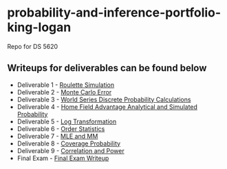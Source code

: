 # probability-and-inference-portfolio-king-logan
Repo for DS 5620 

## Writeups for deliverables can be found below
* Deliverable 1 - [Roulette Simulation](https://github.com/kingla6/probability-and-inference-portfolio-king-logan/blob/master/01-roulette-simulation/writeup.md)
* Deliverable 2 - [Monte Carlo Error](https://github.com/kingla6/probability-and-inference-portfolio-king-logan/blob/master/02-monte-carlo-error/writeup.md)
* Deliverable 3 - [World Series Discrete Probability Calculations](https://github.com/kingla6/probability-and-inference-portfolio-king-logan/blob/master/03-discrete-probability-calculations/writeup.md)
* Deliverable 4 - [Home Field Advantage Analytical and Simulated Probability](https://github.com/kingla6/probability-and-inference-portfolio-king-logan/blob/master/04-home-field-advantage/writeup.md)
* Deliverable 5 - [Log Transformation](https://github.com/kingla6/probability-and-inference-portfolio-king-logan/blob/master/05-log-transformation/writeup.md)
* Deliverable 6 - [Order Statistics](https://github.com/kingla6/probability-and-inference-portfolio-king-logan/blob/master/06-order-statistics/writeup.md)
* Deliverable 7 - [MLE and MM](https://github.com/kingla6/probability-and-inference-portfolio-king-logan/blob/master/07-mle-and-mm/writeup.html)
* Deliverable 8 - [Coverage Probability](https://github.com/kingla6/probability-and-inference-portfolio-king-logan/blob/master/08-coverage-probability/writeup.html)
* Deliverable 9 - [Correlation and Power](https://github.com/kingla6/probability-and-inference-portfolio-king-logan/blob/master/09-correlation-power/writeup.html)
* Final Exam - [Final Exam Writeup](https://github.com/kingla6/probability-and-inference-portfolio-king-logan/blob/master/99-final-exam/writeup.html)
